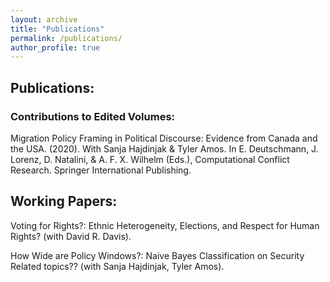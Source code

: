```yaml
---
layout: archive
title: "Publications"
permalink: /publications/
author_profile: true
---
```

## Publications:

### Contributions to Edited Volumes:

Migration Policy Framing in Political Discourse: Evidence from Canada and the USA. (2020). With Sanja Hajdinjak & Tyler Amos. In E. Deutschmann, J. Lorenz, D. Natalini, & A. F. X. Wilhelm (Eds.), Computational Conflict Research. Springer International Publishing.

## Working Papers:

Voting for Rights?: Ethnic Heterogeneity, Elections, and Respect for Human Rights? (with David R. Davis).

How Wide are Policy Windows?: Naive Bayes Classification on Security Related topics?? (with Sanja Hajdinjak, Tyler Amos).